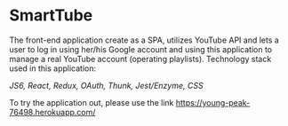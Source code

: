 # SmartTube

The front-end application create as a SPA, utilizes YouTube API and lets a user to log in using her/his Google account and using this application to manage a real YouTube account (operating playlists).
Technology stack used in this application:

*JS6,*
*React,*
*Redux,*
*OAuth,*
*Thunk,*
*Jest/Enzyme,*
*CSS*

To try the application out, please use the link
<https://young-peak-76498.herokuapp.com/>
